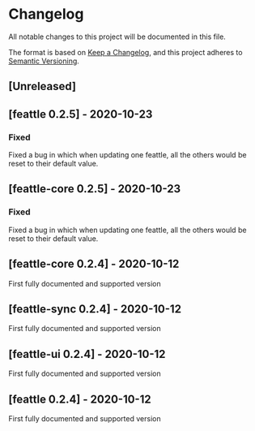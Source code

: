 # Changelog
All notable changes to this project will be documented in this file.

The format is based on [Keep a Changelog](https://keepachangelog.com/en/1.0.0/),
and this project adheres to [Semantic Versioning](https://semver.org/spec/v2.0.0.html).

## [Unreleased]

## [feattle 0.2.5] - 2020-10-23

### Fixed
Fixed a bug in which when updating one feattle, all the others would be reset to their default value.

## [feattle-core 0.2.5] - 2020-10-23

### Fixed
Fixed a bug in which when updating one feattle, all the others would be reset to their default value.

## [feattle-core 0.2.4] - 2020-10-12
First fully documented and supported version

## [feattle-sync 0.2.4] - 2020-10-12
First fully documented and supported version

## [feattle-ui 0.2.4] - 2020-10-12
First fully documented and supported version

## [feattle 0.2.4] - 2020-10-12
First fully documented and supported version